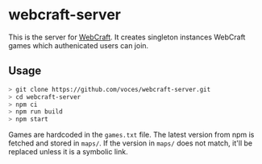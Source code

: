 # webcraft-server

This is the server for [WebCraft](https://github.com/voces/webcraft). It
creates singleton instances WebCraft games which authenicated users can join.

## Usage

```bash
> git clone https://github.com/voces/webcraft-server.git
> cd webcraft-server
> npm ci
> npm run build
> npm start
```

Games are hardcoded in the `games.txt` file. The latest version from npm is
fetched and stored in `maps/`. If the version in `maps/` does not match, it'll
be replaced unless it is a symbolic link.
